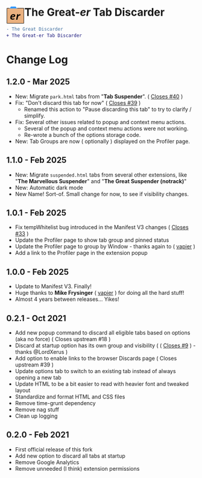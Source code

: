 # <img src="./src/img/icon48.png" align="left" /> The Great-*er* Tab Discarder
```diff
- The Great Discarder
+ The Great-er Tab Discarder
```

# Change Log

## 1.2.0 - Mar 2025
- New: Migrate `park.html` tabs from "**Tab Suspender**". ( [Closes #40](https://github.com/rkodey/the-great-er-discarder-er/issues/40) )
- Fix: "Don't discard this tab for now" ( [Closes #39](https://github.com/rkodey/the-great-er-discarder-er/issues/39) )
  - Renamed this action to "Pause discarding this tab" to try to clarify / simplify.
- Fix: Several other issues related to popup and context menu actions.
  - Several of the popup and context menu actions were not working.
  - Re-wrote a bunch of the options storage code.
- New: Tab Groups are now ( optionally ) displayed on the Profiler page.

## 1.1.0 - Feb 2025
- New: Migrate `suspended.html` tabs from several other extensions, like "**The Marvellous Suspender**" and "**The Great Suspender (notrack)**"
- New: Automatic dark mode
- New Name!  Sort-of.  Small change for now, to see if visibility changes.

## 1.0.1 - Feb 2025
- Fix tempWhitelist bug introduced in the Manifest V3 changes ( [Closes #33](https://github.com/rkodey/the-great-er-discarder-er/issues/33) )
- Update the Profiler page to show tab group and pinned status
- Update the Profiler page to group by Window - thanks again to ( [vapier](https://github.com/vapier) )
- Add a link to the Profiler page in the extension popup

## 1.0.0 - Feb 2025
- Update to Manifest V3.  Finally!
- Huge thanks to **Mike Frysinger** ( [vapier](https://github.com/vapier) ) for doing all the hard stuff!
- Almost 4 years between releases... Yikes!

## 0.2.1 - Oct 2021
- Add new popup command to discard all eligible tabs based on options (aka no force) ( Closes upstream #18 )
- Discard at startup option has its own group and visibility ( ( [Closes #9](https://github.com/rkodey/the-great-er-discarder-er/issues/9) ) - thanks @LordXerus )
- Add option to enable links to the browser Discards page ( Closes upstream #39 )
- Update options tab to switch to an existing tab instead of always opening a new tab
- Update HTML to be a bit easier to read with heavier font and tweaked layout
- Standardize and format HTML and CSS files
- Remove time-grunt dependency
- Remove nag stuff
- Clean up logging

## 0.2.0 - Feb 2021
- First official release of this fork
- Add new option to discard all tabs at startup
- Remove Google Analytics
- Remove unneeded (I think) extension permissions
